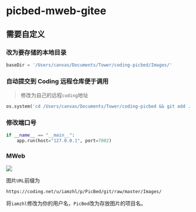 # picbed-mweb-gitee

## 需要自定义

### 改为要存储的本地目录
```python
baseDir = '/Users/canvas/Documents/Tower/coding-picbed/Images/'
```

### 自动提交到 Coding 远程仓库便于调用

> 修改为自己的远程`coding`地址

```python
os.system('cd /Users/canvas/Documents/Tower/coding-picbed && git add . && git commit -m "Added some imgs" && git push origin master')
```

### 修改端口号

```python
if __name__ == "__main__":
	app.run(host="127.0.0.1", port=7002)
```

### MWeb

![](https://gitee.com/athlonreg/picbed/raw/master/Images/60/8bfa1f2c5f8e9a3a9479823ae4ad43.jpg)

图片`URL`前缀为

`https://coding.net/u/iamzhl/p/PicBed/git/raw/master/Images/`

将`iamzhl`修改为你的用户名，`PicBed`改为存放图片的项目名。
